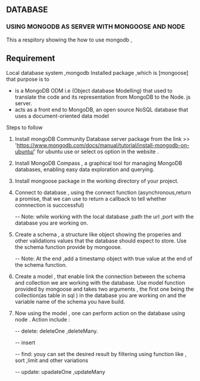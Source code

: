 ## DATABASE

### USING MONGODB AS SERVER WITH MONGOOSE AND NODE

This a respitory showing the how to use mongodb ,

## Requirement

Local database system ,mongodb
Installed package ,which is [mongoose] that purpose is to

- is a MongoDB ODM i.e (Object database Modelling) that used to translate the code and its representation from MongoDB to the Node. js server.
- acts as a front end to MongoDB, an open source NoSQL database that uses a document-oriented data model

Steps to follow

1. Install mongoDB Community Database server package from the link >> 'https://www.mongodb.com/docs/manual/tutorial/install-mongodb-on-ubuntu/' for ubuntu use or select os option in the website .
2. Install MongoDB Compass , a graphical tool for managing MongoDB databases, enabling easy data exploration and querying.
3. Install mongoose package in the working directory of your project.
4. Connect to database , using the connect function (asynchronous,return a promise, that we can use to return a callback to tell whether connnection is succcessful)

   -- Note: while working with the local database ,path the url ,port with the database you are working on.

5. Create a schema , a structure like object showing the properies and other validations values that the database should expect to store. Use the schema function provide by mongoose.

   -- Note: At the end ,add a timestamp object with true value at the end of the schema function.

6. Create a model , that enable link the connection between the schema and collection we are working with the database.
   Use model function provided by mongoose and takes two arguments , the first one being the collection(as table in sql ) in the database you are working on and the variable name of the schema you have build.
7. Now using the model , one can perform action on the database using node . Action include :

   -- delete: deleteOne ,deleteMany.

   -- insert

   -- find: youy can set the desired result by filtering using function like , sort ,limit and other variations

   -- update: upadateOne ,updateMany

